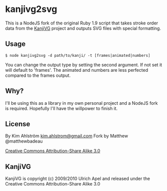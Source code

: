 kanjivg2svg
===========

This is a NodeJS fork of the original Ruby 1.9 script that takes stroke order data from the [KanjiVG](http://kanjivg.tagaini.net/) project and outputs SVG files with special formatting.

Usage
-----

    $ node kanjivg2svg -d path/to/kanji/ -t [frames|animated|numbers]

You can change the output type by setting the second argument. If not set it will default to 'frames'. The animated and numbers are less perfected compared to the frames output.

Why?
----

I'll be using this as a library in my own personal project and a NodeJS fork is required. Hopefully I'll have the willpower to finish it.

License
-------

By Kim Ahlström <kim.ahlstrom@gmail.com>
Fork by Matthew @matthewbadeau

[Creative Commons Attribution-Share Alike 3.0](http://creativecommons.org/licenses/by-sa/3.0/)

KanjiVG
-------

KanjiVG is copyright (c) 2009/2010 Ulrich Apel and released under the Creative Commons Attribution-Share Alike 3.0

